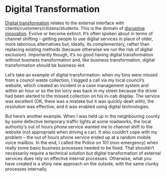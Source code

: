 # Digital Transformation
[Digital transformation][1] relates to the external interface with clients/customers/citizens/students. This is the domain of [disruptive innovation][2]. Evolve or become extinct. It’s often spoken about in terms of channel shifting – getting people to use digital services in place of older, more laborious alternatives but, ideally, its complementary, rather than replacing existing methods (because otherwise we run the risk of digital exclusion). Importantly though, it’s no good having digital transformation without business transformation and, like business transformation, digital transformation should be business-led.

Let’s take an example of digital transformation: when my bins were missed from a council waste collection, I logged a call via my local council’s website, which created an incident in a case management system and within an hour or so the bin lorry was back in my street because the driver had been alerted to the missed collection on his in-cab display. The service was excellent (OK, there was a mistake but it was quickly dealt with), the resolution was effective, and it was enabled using digital technologies.

But here’s another example. When I was held up in the neighbouring county by some defective temporary traffic lights at some roadworks, the local authority‘s out of hours phone service wanted me to channel shift to the website (not appropriate when driving a car). It also couldn’t cope with my problem – the out of hours phone service ended up at a random mobile voice mailbox. In the end, I called the Police on 101 (non-emergency) when really some basic business processes needed to be fixed. That shouldn’t necessarily require a technical solution but digital transformation of external services does rely on effective internal processes. Otherwise, what you have created is a shiny new approach on the outside, with the same clunky processes internally.

[1]: <https://www.markwilson.co.uk/blog/2019/12/digital-transformation-its-not-about-the-technology.htm>
[2]: <https://www.markwilson.co.uk/blog/2011/08/the-theory-of-disruptive-innovation-from-the-innovators-dilemma.htm>

